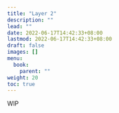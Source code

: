 ```yaml
---
title: "Layer 2"
description: ""
lead: ""
date: 2022-06-17T14:42:33+08:00
lastmod: 2022-06-17T14:42:33+08:00
draft: false
images: []
menu:
  book:
    parent: ""
weight: 20
toc: true
---
```


WIP